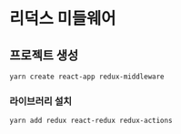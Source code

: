 # 리덕스 미들웨어

## 프로젝트 생성

```
yarn create react-app redux-middleware
```

### 라이브러리 설치

```
yarn add redux react-redux redux-actions
```

